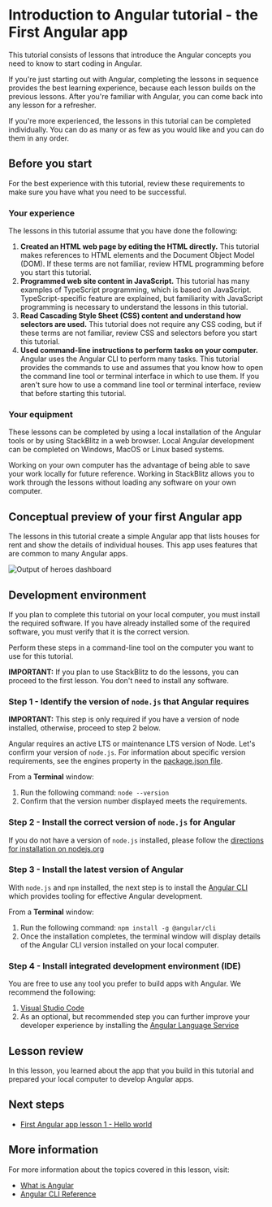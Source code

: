 # Introduction to Angular tutorial - the First Angular app

This tutorial consists of lessons that introduce the Angular concepts you need to know to start coding in Angular.

If you're just starting out with Angular, completing the lessons in sequence provides the best learning experience, because each lesson builds on the previous lessons.
After you're familiar with Angular, you can come back into any lesson for a refresher.

If you're more experienced, the lessons in this tutorial can be completed individually.
You can do as many or as few as you would like and you can do them in any order.

## Before you start

For the best experience with this tutorial, review these requirements to make sure you have what you need to be successful.

<!-- markdownLint-disable MD001 -->

### Your experience

The lessons in this tutorial assume that you have done the following:

1.  **Created an HTML web page by editing the HTML directly.**
        This tutorial makes references to HTML elements and the Document Object Model (DOM). If these terms are not familiar, review HTML programming before you start this tutorial.
1.  **Programmed web site content in JavaScript.**
        This tutorial has many examples of TypeScript programming, which is based on JavaScript. TypeScript-specific feature are explained, but familiarity with JavaScript programming is necessary to understand the lessons in this tutorial.
1.  **Read Cascading Style Sheet (CSS) content and understand how selectors are used.**
        This tutorial does not require any CSS coding, but if these terms are not familiar, review CSS and selectors before you start this tutorial.
1.  **Used command-line instructions to perform tasks on your computer.**
        Angular uses the Angular CLI to perform many tasks. This tutorial provides the commands to use and assumes that you know how to open the command line tool or terminal interface in which to use them. If you aren't sure how to use a command line tool or terminal interface, review that before starting this tutorial.

### Your equipment

These lessons can be completed by using a local installation of the Angular tools or by using StackBlitz in a web browser. Local Angular development can be completed on Windows, MacOS or Linux based systems.

Working on your own computer has the advantage of being able to save your work locally for future reference. Working in StackBlitz allows you to work through the lessons without loading any software on your own computer.

## Conceptual preview of your first Angular app

The lessons in this tutorial create a simple Angular app that lists houses for rent and show the details of individual houses.
This app uses features that are common to many Angular apps.
<section class="lightbox">
  <img alt="Output of heroes dashboard" src="generated/images/guide/faa/homes-app-landing-page.png">
</section>

## Development environment

If you plan to complete this tutorial on your local computer, you must install the required software.
If you have already installed some of the required software, you must verify that it is the correct version.

Perform these steps in a command-line tool on the computer you want to use for this tutorial.

<section class="alert is-important">

**IMPORTANT:**
If you plan to use StackBlitz to do the lessons, you can proceed to the first lesson.
You don't need to install any software.

</section>

### Step 1 - Identify the version of `node.js` that Angular requires
<section class="alert is-important">

**IMPORTANT:**
This step is only required if you have a version of node installed, otherwise, proceed to step 2 below.

</section>

Angular requires an active LTS or maintenance LTS version of Node. Let's confirm your version of `node.js`. For information about specific version requirements, see the engines property in the [package.json file](https://unpkg.com/browse/@angular/core@15.1.5/package.json).

From a **Terminal** window:
1. Run the following command: `node --version`
1. Confirm that the version number displayed meets the requirements.

### Step 2 - Install the correct version of `node.js` for Angular

If you do not have a version of `node.js` installed, please follow the [directions for installation on nodejs.org](https://nodejs.org/en/download/)


### Step 3 - Install the latest version of Angular

With `node.js` and `npm` installed, the next step is to install the [Angular CLI](/cli) which provides tooling for effective Angular development.

From a **Terminal** window:

1. Run the following command: `npm install -g @angular/cli`
1. Once the installation completes, the terminal window will display details of the Angular CLI version installed on your local computer.

### Step 4 - Install integrated development environment (IDE)

You are free to use any tool you prefer to build apps with Angular. We recommend the following:

1. [Visual Studio Code](https://code.visualstudio.com/)
2. As an optional, but recommended step you can further improve your developer experience by installing the [Angular Language Service](https://marketplace.visualstudio.com/items?itemName=Angular.ng-template)

## Lesson review

In this lesson, you learned about the app that you build in this tutorial and prepared your local computer to develop Angular apps.

## Next steps

*  [First Angular app lesson 1 - Hello world](tutorial/first-app/first-app-lesson-01)

## More information

For more information about the topics covered in this lesson, visit:

* [What is Angular](/guide/what-is-angular)
* [Angular CLI Reference](/cli)
